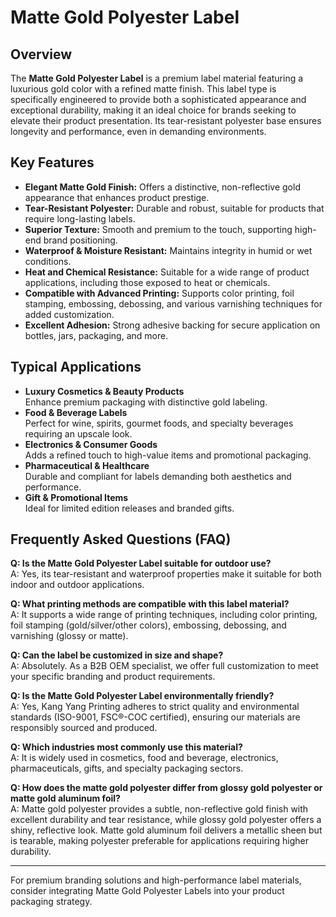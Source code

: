 # Matte Gold Polyester Label

## Overview

The **Matte Gold Polyester Label** is a premium label material featuring a luxurious gold color with a refined matte finish. This label type is specifically engineered to provide both a sophisticated appearance and exceptional durability, making it an ideal choice for brands seeking to elevate their product presentation. Its tear-resistant polyester base ensures longevity and performance, even in demanding environments.

## Key Features

- **Elegant Matte Gold Finish:** Offers a distinctive, non-reflective gold appearance that enhances product prestige.
- **Tear-Resistant Polyester:** Durable and robust, suitable for products that require long-lasting labels.
- **Superior Texture:** Smooth and premium to the touch, supporting high-end brand positioning.
- **Waterproof & Moisture Resistant:** Maintains integrity in humid or wet conditions.
- **Heat and Chemical Resistance:** Suitable for a wide range of product applications, including those exposed to heat or chemicals.
- **Compatible with Advanced Printing:** Supports color printing, foil stamping, embossing, debossing, and various varnishing techniques for added customization.
- **Excellent Adhesion:** Strong adhesive backing for secure application on bottles, jars, packaging, and more.

## Typical Applications

- **Luxury Cosmetics & Beauty Products**  
  Enhance premium packaging with distinctive gold labeling.
- **Food & Beverage Labels**  
  Perfect for wine, spirits, gourmet foods, and specialty beverages requiring an upscale look.
- **Electronics & Consumer Goods**  
  Adds a refined touch to high-value items and promotional packaging.
- **Pharmaceutical & Healthcare**  
  Durable and compliant for labels demanding both aesthetics and performance.
- **Gift & Promotional Items**  
  Ideal for limited edition releases and branded gifts.

## Frequently Asked Questions (FAQ)

**Q: Is the Matte Gold Polyester Label suitable for outdoor use?**  
A: Yes, its tear-resistant and waterproof properties make it suitable for both indoor and outdoor applications.

**Q: What printing methods are compatible with this label material?**  
A: It supports a wide range of printing techniques, including color printing, foil stamping (gold/silver/other colors), embossing, debossing, and varnishing (glossy or matte).

**Q: Can the label be customized in size and shape?**  
A: Absolutely. As a B2B OEM specialist, we offer full customization to meet your specific branding and product requirements.

**Q: Is the Matte Gold Polyester Label environmentally friendly?**  
A: Yes, Kang Yang Printing adheres to strict quality and environmental standards (ISO-9001, FSC®-COC certified), ensuring our materials are responsibly sourced and produced.

**Q: Which industries most commonly use this material?**  
A: It is widely used in cosmetics, food and beverage, electronics, pharmaceuticals, gifts, and specialty packaging sectors.

**Q: How does the matte gold polyester differ from glossy gold polyester or matte gold aluminum foil?**  
A: Matte gold polyester provides a subtle, non-reflective gold finish with excellent durability and tear resistance, while glossy gold polyester offers a shiny, reflective look. Matte gold aluminum foil delivers a metallic sheen but is tearable, making polyester preferable for applications requiring higher durability.

---

For premium branding solutions and high-performance label materials, consider integrating Matte Gold Polyester Labels into your product packaging strategy.